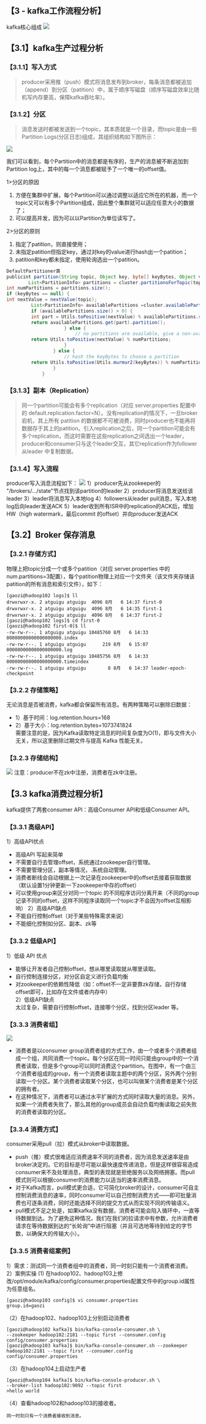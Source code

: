 ## 【3 - kafka工作流程分析】
kafka核心组成
![](../99-【img】/MQ/06-kafka-zucheng.png)

## 【3.1】kafka生产过程分析
### 【3.1.1】写入方式
>producer采用推（push）模式将消息发布到broker，每条消息都被追加（append）到分区（patition）中，属于顺序写磁盘（顺序写磁盘效率比随机写内存要高，保障kafka吞吐率）。
 
 ### 【3.1.2】分区
>消息发送时都被发送到一个topic，其本质就是一个目录，而topic是由一些Partition Logs(分区日志)组成，其组织结构如下图所示：

![](../99-【img】/MQ/07-kafka-topic.png)

我们可以看到，每个Partition中的消息都是有序的，生产的消息被不断追加到Partition log上，其中的每一个消息都被赋予了一个唯一的offset值。

1>分区的原因
 1. 方便在集群中扩展，每个Partition可以通过调整以适应它所在的机器，而一个topic又可以有多个Partition组成，因此整个集群就可以适应任意大小的数据了；
 2. 可以提高并发，因为可以以Partition为单位读写了。

2>分区的原则
1. 指定了patition，则直接使用；
2. 未指定patition但指定key，通过对key的value进行hash出一个patition；
3. patition和key都未指定，使用轮询选出一个patition。
``` java
DefaultPartitioner类
publicint partition(String topic, Object key, byte[] keyBytes, Object value, byte[] valueBytes, Cluster cluster) {
        List<PartitionInfo> partitions = cluster.partitionsForTopic(topic);
int numPartitions = partitions.size();
if (keyBytes == null) {
int nextValue = nextValue(topic);
         List<PartitionInfo> availablePartitions =cluster.availablePartitionsForTopic(topic);
         if (availablePartitions.size() > 0) {
         int part = Utils.toPositive(nextValue) % availablePartitions.size();
         return availablePartitions.get(part).partition();
                     } else {
                         // no partitions are available, give a non-available partition
         return Utils.toPositive(nextValue) % numPartitions;
                     }
                 } else {
                     // hash the keyBytes to choose a partition
         return Utils.toPositive(Utils.murmur2(keyBytes)) % numPartitions;
                 }
             }
```
 ### 【3.1.3】副本（Replication）
 >同一个partition可能会有多个replication（对应 server.properties 配置中的 default.replication.factor=N）。没有replication的情况下，一旦broker 
 宕机，其上所有 patition 的数据都不可被消费，同时producer也不能再将数据存于其上的patition。引入replication之后，同一个partition可能会有多个replication，而这时需要在这些replication之间选出一个leader，producer和consumer只与这个leader交互，其它replication作为follower从leader 中复制数据。
 
 ### 【3.1.4】写入流程
 producer写入消息流程如下：
 ![](../99-【img】/MQ/08-kafka-producer.png)
1）producer先从zookeeper的 "/brokers/.../state"节点找到该partition的leader
2）producer将消息发送给该leader
3）leader将消息写入本地log
4）followers从leader pull消息，写入本地log后向leader发送ACK
5）leader收到所有ISR中的replication的ACK后，增加HW（high watermark，最后commit 的offset）并向producer发送ACK

## 【3.2】Broker 保存消息
### 【3.2.1 存储方式】
物理上把topic分成一个或多个patition（对应 server.properties 中的num.partitions=3配置），每个patition物理上对应一个文件夹（该文件夹存储该patition的所有消息和索引文件），如下：
```
[gaozi@hadoop102 logs]$ ll
drwxrwxr-x. 2 atguigu atguigu  4096 8月   6 14:37 first-0
drwxrwxr-x. 2 atguigu atguigu  4096 8月   6 14:35 first-1
drwxrwxr-x. 2 atguigu atguigu  4096 8月   6 14:37 first-2
[gaozi@hadoop102 logs]$ cd first-0
[gaozi@hadoop102 first-0]$ ll
-rw-rw-r--. 1 atguigu atguigu 10485760 8月   6 14:33 00000000000000000000.index
-rw-rw-r--. 1 atguigu atguigu      219 8月   6 15:07 00000000000000000000.log
-rw-rw-r--. 1 atguigu atguigu 10485756 8月   6 14:33 00000000000000000000.timeindex
-rw-rw-r--. 1 atguigu atguigu        8 8月   6 14:37 leader-epoch-checkpoint
```
### 【3.2.2 存储策略】
无论消息是否被消费，kafka都会保留所有消息。有两种策略可以删除旧数据：
- 1）基于时间：log.retention.hours=168      
- 2）基于大小：log.retention.bytes=1073741824       
需要注意的是，因为Kafka读取特定消息的时间复杂度为O(1)，即与文件大小无关，所以这里删除过期文件与提高 Kafka 性能无关。

### 【3.2.3 存储结构】
![](../99-【img】/MQ/09-kafka-zookeeper.png)
注意：producer不在zk中注册，消费者在zk中注册。

## 【3.3 kafka消费过程分析】
kafka提供了两套consumer API：高级Consumer API和低级Consumer API。

### 【3.3.1 高级API】
1）高级API优点            
- 高级API 写起来简单     
- 不需要自行去管理offset，系统通过zookeeper自行管理。       
- 不需要管理分区，副本等情况，.系统自动管理。      
- 消费者断线会自动根据上一次记录在zookeeper中的offset去接着获取数据（默认设置1分钟更新一下zookeeper中存的offset）
- 可以使用group来区分对同一个topic 的不同程序访问分离开来（不同的group记录不同的offset，这样不同程序读取同一个topic才不会因为offset互相影响）
2）高级API缺点       
- 不能自行控制offset（对于某些特殊需求来说）
- 不能细化控制如分区、副本、zk等


### 【3.3.2 低级API】
1）低级 API 优点     
- 能够让开发者自己控制offset，想从哪里读取就从哪里读取。
- 自行控制连接分区，对分区自定义进行负载均衡
- 对zookeeper的依赖性降低（如：offset不一定非要靠zk存储，自行存储offset即可，比如存在文件或者内存中）     
2）低级API缺点       
太过复杂，需要自行控制offset，连接哪个分区，找到分区leader 等。

### 【3.3.3 消费者组】
![](../99-【img】/MQ/10-kafka-consumer.png)
- 消费者是以consumer group消费者组的方式工作，由一个或者多个消费者组成一个组，共同消费一个topic。每个分区在同一时间只能由group中的一个消费者读取，但是多个group可以同时消费这个partition。在图中，有一个由三个消费者组成的group，有一个消费者读取主题中的两个分区，另外两个分别读取一个分区。某个消费者读取某个分区，也可以叫做某个消费者是某个分区的拥有者。
- 在这种情况下，消费者可以通过水平扩展的方式同时读取大量的消息。另外，如果一个消费者失败了，那么其他的group成员会自动负载均衡读取之前失败的消费者读取的分区。

### 【3.3.4 消费方式】
consumer采用pull（拉）模式从broker中读取数据。        
- push（推）模式很难适应消费速率不同的消费者，因为消息发送速率是由broker决定的。它的目标是尽可能以最快速度传递消息，但是这样很容易造成consumer来不及处理消息，典型的表现就是拒绝服务以及网络拥塞。而pull
模式则可以根据consumer的消费能力以适当的速率消费消息。
- 对于Kafka而言，pull模式更合适，它可简化broker的设计，consumer可自主控制消费消息的速率，同时consumer可以自己控制消费方式——即可批量消费也可逐条消费，同时还能选择不同的提交方式从而实现不同的传输语义。
- pull模式不足之处是，如果kafka没有数据，消费者可能会陷入循环中，一直等待数据到达。为了避免这种情况，我们在我们的拉请求中有参数，允许消费者请求在等待数据到达的“长轮询”中进行阻塞（并且可选地等待到给定的字节数，以确保大的传输大小）。

### 【3.3.5 消费者组案例】
1）需求：测试同一个消费者组中的消费者，同一时刻只能有一个消费者消费。     
2）案例实操
(1) 在hadoop102、hadoop103上修改/opt/module/kafka/config/consumer.properties配置文件中的group.id属性为任意组名。
```
[gaozi@hadoop103 config]$ vi consumer.properties
group.id=gaozi
```
（2）在hadoop102、hadoop103上分别启动消费者     
```
[gaozi@hadoop102 kafka]$ bin/kafka-console-consumer.sh \
--zookeeper hadoop102:2181 --topic first --consumer.config config/consumer.properties
[gaozi@hadoop103 kafka]$ bin/kafka-console-consumer.sh --zookeeper hadoop102:2181 --topic first --consumer.config 
config/consumer.properties
```
（3）在hadoop104上启动生产者
```
[gaozi@hadoop104 kafka]$ bin/kafka-console-producer.sh \
--broker-list hadoop102:9092 --topic first
>hello world
```
（4）查看hadoop102和hadoop103的接收者。
```
同一时刻只有一个消费者接收到消息。
```